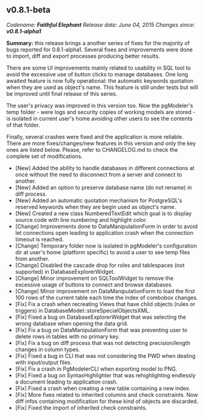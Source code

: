 v0.8.1-beta
------
<em>Codename: <strong>Faithful Elephant</strong></em>
<em>Release date: June 04, 2015</em>
<em>Changes since: <strong>v0.8.1-alpha1</strong></em><br/>

<strong>Summary:</strong> this release brings a another series of fixes for the majority of bugs reported for 0.8.1-alpha1. Several fixes and improvements were done to import, diff and export processes producing better results.

There are some UI improvements mainly related to usability in SQL tool to avoid the excessive use of button clicks to manage databases. One long awaited feature is now fully operational: the automatic keywords quotation when they are used as object's name. This feature is still under tests but will be improved until final release of this series.

The user's privacy was improved in this version too. Now the pgModeler's temp folder - were logs and security copies of working models are stored - is isolated in current user's home avoiding other users to see the contents of that folder.

Finally, several crashes were fixed and the application is more reliable. There are more fixes/changes/new features in this version and only the key ones are listed below. Please, refer to CHANGELOG.md to check the complete set of modifications.

* [New] Added the ability to handle databases in different connections at once without the need to disconnect from a server and connect to another.
* [New] Added an option to preserve database name (do not rename) in diff process.
* [New] Added an automatic quotation mechanism for PostgreSQL's reserved keywords when they are begin used as object's name.
* [New] Created a new class NumberedTextEdit which goal is to display source code with line numbering and highlight color.
* [Change] Improvements done to DataManipulationForm in order to avoid let connections open leading to application crash when the connection timeout is reached.
* [Change] Temporary folder now is isolated in pgModeler's configuration dir at user's home (platform specific) to avoid a user to see temp files from another.
* [Change] Disabled the cascade drop for roles and tablespaces (not supported) in DatabaseExplorerWidget.
* [Change] Minor improvement on SQLToolWidget to remove the excessive usage of buttons to connect and browse databases.
* [Change] Minor improvement on DataManipulationForm to load the first 100 rows of the current table each time the index of combobox changes.
* [Fix] Fix a crash when recreating Views that have child objects (rules or triggers) in DatabaseModel::storeSpecialObjectsXML.
* [Fix] Fixed a bug on DatabaseExplorerWidget that was selecting the wrong database when opening the data grid.
* [Fix] Fix a bug on DataManipulationForm that was preventing user to delete rows in tables with no primary key.
* [Fix] Fix a bug on diff process that was not detecting precision/length changes in column types.
* [Fix] Fixed a bug in CLI that was not considering the PWD when dealing with input/output files.
* [Fix] Fix a crash in PgModelerCLI when exporting model to PNG.
* [Fix] Fixed a bug on SyntaxHighlighter that was rehighlighting endlessly a document leading to application crash.
* [Fix] Fixed a crash when creating a new table containing a new index.
* [Fix] More fixes related to inherited columns and check constraints. Now diff infos containing modification for these kind of objects are discarded.
* [Fix] Fixed the import of inherited check constraints.
